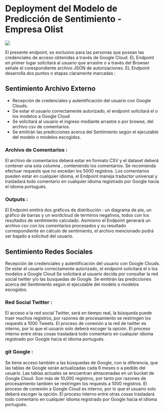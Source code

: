 # Deployment del Modelo de Predicción de Sentimiento - Empresa Olist

![](https://rosanarosas.com/wp-content/uploads/2019/07/analisis-sentimientos-RRSS.png)

El presente endpoint, es exclusivo para las personas que posean las credenciales de acceso obtenidas a través de Google Cloud. EL Endpoint en primer lugar solicitará al usuario que arrastre o a través del Browser señale el corespondiente archivo JSON de autorizaciones. EL Endpoint desarrolla dos puntos o etapas claramente marcadas :

## Sentimiento Archivo Externo

*   Recepción de credenciales y autentificación del usuario con Google Clouds.
*   De estar el usuario correctamente autorizado, el endpoint solicitará el o los modelos a Google Cloud
*   Se solicitará al usuario el ingreso mediante arrastre o por browse, del archivo csv de comentarios.
*   Se emitirán las predicciones acerca del Sentimiento según el ejecutable del modelo o modelos escogidos.

### Archivo de Comentarios :

El archivo de comentarios deberá estar en formato CSV y el dataset deberá contener una sola columna , conteniendo los comentarios. Se recomienda efectuar requests que no excedan los 5000 registros. Los comentarios pueden estar en cualquier idioma, el Endpoint maneja traductor universal y trasladará todo comentario en cualquier idioma registrado por Google hacia el idioma portugués.

### Outputs :
El Endpoint emitirá dos gráficos de distribución : un diagrama de pie, un gráfico de barras y un wordcloud de terminos negativos, todos con los resultados de sentimiento calculado. Asimismo el Endpoint generará un archivo csv con los comentarios procesados y su resultado correspondiente en cálculo de sentimiento, el archivo mencionado podrá ser bajado a solicitud del usuario.

## Sentimiento Redes Sociales
Recepción de credenciales y autentificación del usuario con Google Clouds.
De estar el usuario correctamente autorizado, el endpoint solicitará el o los modelos a Google Cloud
Se solicitará al usuario decida por consultar la red social twitter y/o las busquedas de Google.
Se emitirán las predicciones acerca del Sentimiento según el ejecutable del modelo o modelos escogidos.

### Red Social Twitter :
El acceso a la red social Twitter, será en tiempo real, la búsqueda puede traer muchos registros, por razones de procesamiento se restringen los requests a 1000 Tweets. El proceso de conexión a la red de twitter es interno, por lo que el usuario solo deberá escoger la opción. El proceso interno entre otras cosas trasladará todo comentario en cualquier idioma registrado por Google hacia el idioma portugués.

### git Google :
Se tiene acceso también a las búsquedas de Google, con la diferencia, que las tablas de Google serán actualizadas cada 6 meses o a pedido del usuario. Las tablas actuales se encuentran almacenadas en un bucket de Google Cloud. Son más de 10,000 registros, por tanto por razones de procesamiento también se restringen los requests a 1000 registros. El proceso de conexión a Google Cloud es interno, por lo que el usuario solo deberá escoger la opción. El proceso interno entre otras cosas trasladará todo comentario en cualquier idioma registrado por Google hacia el idioma portugués.